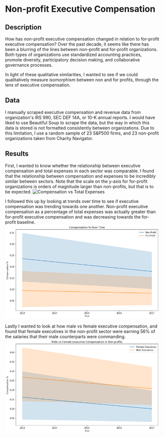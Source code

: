 # Non-profit Executive Compensation

## Description
How has non-profit executive compensation changed in relation to for-profit executive compensation? Over the past decade, it seems like there has been a blurring of the lines between non-profit and for-profit organizations. Both types of organizations use standardized accounting practices, promote diversity, participatory decision making, and collaborative governance processes.

In light of these qualitative similarities, I wanted to see if we could qualitatively measure isomorphism between non and for profits, through the lens of executive compensation.

## Data
I manually scraped executive compensation and revenue data from organization's IRS 990, SEC DEF 14A, or 10-K annual reports. I would have liked to use Beautiful Soup to scrape the data, but the way in which this data is stored is not formatted consistently between organizations. Due to this limitation, I use a random sample of 23 S&P500 firms, and 23 non-profit organizations taken from Charity Navigator.

## Results
First, I wanted to know whether the relationship between executive compensation and total expenses in each sector was comparable. I found that the relationship between compensation and expenses to be incredibly similar between sectors. Note that the scale on the y-axis for for-profit organizations is orders of magnitude larger than non-profits, but that is to be expected.
![Compensation vs Total Expenses](https://github.com/Bassatron/nonProfit_execComp/blob/master/figures/comp_expenses.png?raw=true)

I followed this up by looking at trends over time to see if executive compensation was trending towards one another. Non-profit executive compensation as a percentage of total expenses was actually greater than for-profit executive compensation and was decreasing towards the for-profit baseline.
![Compensation vs Time](https://github.com/Bassatron/nonProfit_execComp/blob/master/figures/comp_time.png?raw=true)

Lastly I wanted to look at how male vs female executive compensation, and found that female executives in the non-profit sector were earning 56% of the salaries that their male counterparts were commanding.
![Compensation vs Time](https://github.com/Bassatron/nonProfit_execComp/blob/master/figures/male_female.png?raw=true)
